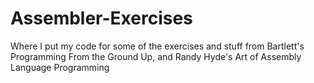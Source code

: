 # Assembler-Exercises
Where I put my code for some of the exercises and stuff from Bartlett's Programming From the Ground Up, and Randy Hyde's Art of Assembly Language Programming
